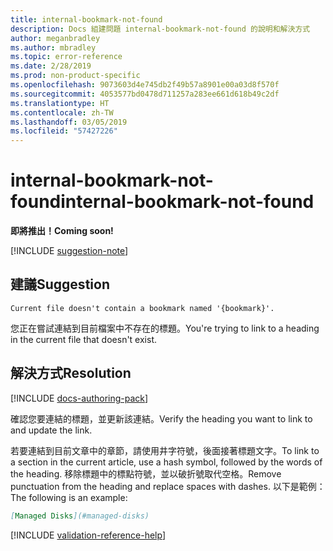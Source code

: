 ```yaml
---
title: internal-bookmark-not-found
description: Docs 組建問題 internal-bookmark-not-found 的說明和解決方式
author: meganbradley
ms.author: mbradley
ms.topic: error-reference
ms.date: 2/28/2019
ms.prod: non-product-specific
ms.openlocfilehash: 9073603d4e745db2f49b57a8901e00a03d8f570f
ms.sourcegitcommit: 4053577bd0478d711257a283ee661d618b49c2df
ms.translationtype: HT
ms.contentlocale: zh-TW
ms.lasthandoff: 03/05/2019
ms.locfileid: "57427226"
---
```

# <a name="internal-bookmark-not-found"></a><span data-ttu-id="f9399-103">internal-bookmark-not-found</span><span class="sxs-lookup"><span data-stu-id="f9399-103">internal-bookmark-not-found</span></span>

<span data-ttu-id="f9399-104">**即將推出！**</span><span class="sxs-lookup"><span data-stu-id="f9399-104">**Coming soon!**</span></span>

[!INCLUDE [suggestion-note](includes/suggestion-note.md)]

## <a name="suggestion"></a><span data-ttu-id="f9399-105">建議</span><span class="sxs-lookup"><span data-stu-id="f9399-105">Suggestion</span></span>

`Current file doesn't contain a bookmark named '{bookmark}'.`

<span data-ttu-id="f9399-106">您正在嘗試連結到目前檔案中不存在的標題。</span><span class="sxs-lookup"><span data-stu-id="f9399-106">You're trying to link to a heading in the current file that doesn't exist.</span></span>

## <a name="resolution"></a><span data-ttu-id="f9399-107">解決方式</span><span class="sxs-lookup"><span data-stu-id="f9399-107">Resolution</span></span>

[!INCLUDE [docs-authoring-pack](includes/docs-authoring-pack.md)]

<span data-ttu-id="f9399-108">確認您要連結的標題，並更新該連結。</span><span class="sxs-lookup"><span data-stu-id="f9399-108">Verify the heading you want to link to and update the link.</span></span>

<span data-ttu-id="f9399-109">若要連結到目前文章中的章節，請使用井字符號，後面接著標題文字。</span><span class="sxs-lookup"><span data-stu-id="f9399-109">To link to a section in the current article, use a hash symbol, followed by the words of the heading.</span></span> <span data-ttu-id="f9399-110">移除標題中的標點符號，並以破折號取代空格。</span><span class="sxs-lookup"><span data-stu-id="f9399-110">Remove punctuation from the heading and replace spaces with dashes.</span></span> <span data-ttu-id="f9399-111">以下是範例：</span><span class="sxs-lookup"><span data-stu-id="f9399-111">The following is an example:</span></span>

```markdown
[Managed Disks](#managed-disks)
```

<!--make sure to add this file to your includes folder and verify the path-->
[!INCLUDE [validation-reference-help](includes/validation-reference-help.md)]
